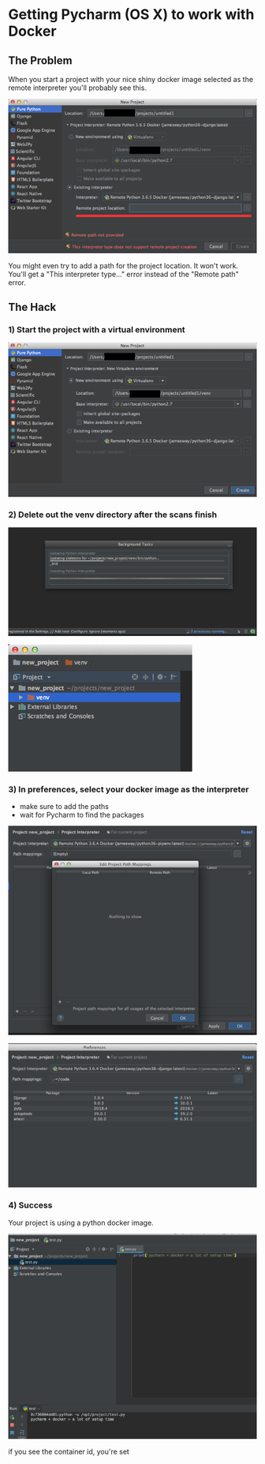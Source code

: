 # Getting Pycharm (OS X) to work with Docker

## The Problem

When you start a project with your nice shiny docker image selected as the remote interpreter you'll probably see this.  

![alt text](IMG/new_project.png)  

You might even try to add a path for the project location. It won't work.  
You'll get a "This interpreter type..." error instead of the "Remote path" error.

## The Hack

### 1) Start the project with a virtual environment  

![alt text](IMG/new_project_with_venv.png)

### 2) Delete out the venv directory after the scans finish
![alt text](IMG/scans.png)  

![alt text](IMG/venv_dir.png)

### 3) In preferences, select your docker image as the interpreter
- make sure to add the paths
- wait for Pycharm to find the packages

![alt text](IMG/paths.png)  

![alt text](IMG/paths_and_packages.png)

### 4) Success

Your project is using a python docker image.  

![alt text](IMG/test.png)  

if you see the container id, you're set
